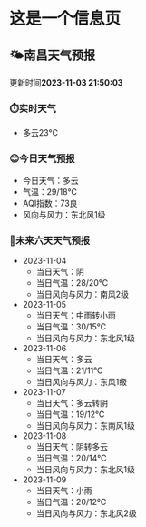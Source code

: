 # 这是一个信息页 
## 🌤️**南昌**天气预报
更新时间**2023-11-03 21:50:03**
### ⏱️实时天气
- 多云23℃
### 😊今日天气预报
- 今日天气：多云
- 气温：29/18℃
- AQI指数：73良
- 风向与风力：东北风1级
### 🤩未来六天天气预报
- 2023-11-04
  - 当日天气：阴
  - 当日气温：28/20℃
  - 当日风向与风力：南风2级
- 2023-11-05
  - 当日天气：中雨转小雨
  - 当日气温：30/15℃
  - 当日风向与风力：东北风1级
- 2023-11-06
  - 当日天气：多云
  - 当日气温：21/11℃
  - 当日风向与风力：东风1级
- 2023-11-07
  - 当日天气：多云转阴
  - 当日气温：19/12℃
  - 当日风向与风力：东南风1级
- 2023-11-08
  - 当日天气：阴转多云
  - 当日气温：20/14℃
  - 当日风向与风力：东北风1级
- 2023-11-09
  - 当日天气：小雨
  - 当日气温：20/12℃
  - 当日风向与风力：东北风2级

